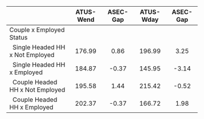 
|                      |    ATUS-Wend |     ASEC-Gap |    ATUS-Wday |     ASEC-Gap |
| -------------------- | :----------: | :----------: | :----------: | :----------: |
| Couple x Employed Status |              |              |              |              |
| &nbsp;&nbsp;Single Headed HH x Not Employed |       176.99 |         0.86 |       196.99 |         3.25 |
| &nbsp;&nbsp;Single Headed HH x Employed |       184.87 |        -0.37 |       145.95 |        -3.14 |
| &nbsp;&nbsp;Couple Headed HH x Not Employed |       195.58 |         1.44 |       215.42 |        -0.52 |
| &nbsp;&nbsp;Couple Headed HH x Employed |       202.37 |        -0.37 |       166.72 |         1.98 |

